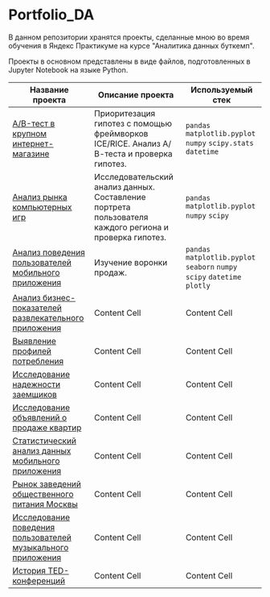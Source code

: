 # Portfolio_DA

В данном репозитории хранятся проекты, сделанные мною во время обучения в Яндекс Практикуме на курсе "Аналитика данных буткемп".  

Проекты в основном представлены в виде файлов, подготовленных в Jupyter Notebook на языке Python.

| Название проекта | Описание проекта | Используемый стек | 
| ------------- | ------------- | ------------- |
| [A/B-тест в крупном интернет-магазине](https://github.com/shipilovstas/Portfolio_DA/tree/main/A-B_test_online_store)  | Приоритезация гипотез с помощью фреймворков ICE/RICE. Анализ А/В-теста и проверка гипотез. | `pandas` `matplotlib.pyplot` `numpy` `scipy.stats` `datetime` |
| [Анализ рынка компьютерных игр](https://github.com/shipilovstas/Portfolio_DA/tree/main/Analysis_of_the_computer_games_market)  | Исследовательский анализ данных. Составление портрета пользователя каждого региона и проверка гипотез.  |	`pandas` `matplotlib.pyplot` `numpy` `scipy`  |
| [Анализ поведения пользователей мобильного приложения](https://github.com/shipilovstas/Portfolio_DA/tree/main/Analyzing_the_behavior_of_mobile_app_users)  | Изучение воронки продаж.   |	`pandas` `matplotlib.pyplot` `seaborn` `numpy` `scipy` `datetime` `plotly`  |
| [Анализ бизнес-показателей развлекательного приложения](https://github.com/shipilovstas/Portfolio_DA/tree/main/Business_performance_analysis)  | Content Cell  |	Content Cell  |
| [Выявление профилей потребления](https://github.com/shipilovstas/Portfolio_DA/tree/main/Identification_of_consumption_profiles)  | Content Cell  |	Content Cell  |
| [Исследование надежности заемщиков](https://github.com/shipilovstas/Portfolio_DA/tree/main/Investigation_of_the_reliability_of_borrowers)  | Content Cell  |	Content Cell  |
| [Исследование объявлений о продаже квартир](https://github.com/shipilovstas/Portfolio_DA/tree/main/Research_of_apartment_sale_ads#исследование-объявлений-о-продаже-квартир)  | Content Cell  |	Content Cell  |
| [Статистический анализ данных мобильного приложения](https://github.com/shipilovstas/Portfolio_DA/tree/main/Statistical_analysis_of_mobile_application_data)  | Content Cell  |	Content Cell  |
| [Рынок заведений общественного питания Москвы](https://github.com/shipilovstas/Portfolio_DA/tree/main/The_market_of_public_catering_establishments_in_Moscow)  | Content Cell  |	Content Cell  |
| [Исследование поведения пользователей музыкального приложения](https://github.com/shipilovstas/Portfolio_DA/tree/main/User_behavior_research)  | Content Cell  |	Content Cell  |
| [История TED-конференций](https://public.tableau.com/app/profile/stanislav.shipilov/viz/ProjectTEDHistory/TED-)  | Content Cell  |	Content Cell  |
